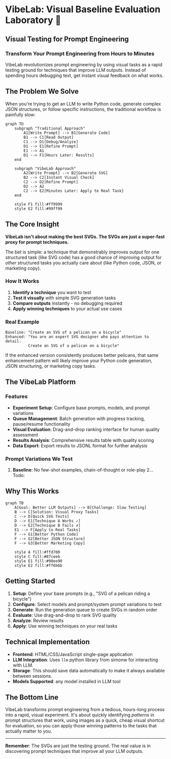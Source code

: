 # VibeLab: Visual Baseline Evaluation Laboratory 🧪

## Visual Testing for Prompt Engineering
### Transform Your Prompt Engineering from Hours to Minutes

VibeLab revolutionizes prompt engineering by using visual tasks as a rapid testing ground for techniques that improve LLM outputs. Instead of spending hours debugging text, get instant visual feedback on what works.

## The Problem We Solve

When you're trying to get an LLM to write Python code, generate complex JSON structures, or follow specific instructions, the traditional workflow is painfully slow:

```mermaid
graph TD
    subgraph "Traditional Approach"
        A1[Write Prompt] --> B1[Generate Code]
        B1 --> C1[Read Output]
        C1 --> D1[Debug/Analyze]
        D1 --> E1[Refine Prompt]
        E1 --> A1
        D1 --> F1[Hours Later: Results]
    end
    
    subgraph "VibeLab Approach"
        A2[Write Prompt] --> B2[Generate SVG]
        B2 --> C2[Instant Visual Check]
        C2 --> D2[Refine Prompt]
        D2 --> A2
        C2 --> E2[Minutes Later: Apply to Real Task]
    end
    
    style F1 fill:#ff9999
    style E2 fill:#99ff99
```

## The Core Insight

**VibeLab isn't about making the best SVGs. The SVGs are just a super-fast proxy for prompt techniques.**

The bet is simple: a technique that demonstrably improves output for one structured task (like SVG code) has a good chance of improving output for *other* structured tasks you actually care about (like Python code, JSON, or marketing copy).

### How It Works

1. **Identify a technique** you want to test
2. **Test it visually** with simple SVG generation tasks
3. **Compare outputs** instantly - no debugging required
4. **Apply winning techniques** to your actual use cases

### Real Example

```
Baseline: "Create an SVG of a pelican on a bicycle"
Enhanced: "You are an expert SVG designer who pays attention to detail. 
          Create an SVG of a pelican on a bicycle"
```

If the enhanced version consistently produces better pelicans, that same enhancement pattern will likely improve your Python code generation, JSON structuring, or marketing copy tasks.

## The VibeLab Platform

### Features

- **Experiment Setup**: Configure base prompts, models, and prompt variations
- **Queue Management**: Batch generation with progress tracking, pause/resume functionality
- **Visual Evaluation**: Drag-and-drop ranking interface for human quality assessment
- **Results Analysis**: Comprehensive results table with quality scoring
- **Data Export**: Export results to JSONL format for further analysis

### Prompt Variations We Test

1. **Baseline**: No few-shot examples, chain-of-thought or role-play
2... Todo: 

## Why This Works

```mermaid
graph TB
    A[Goal: Better LLM Outputs] --> B[Challenge: Slow Testing]
    B --> C[Solution: Visual Proxy Tasks]
    C --> D[Quick SVG Tests]
    D --> E1[Technique A Works ✓]
    D --> E2[Technique B Fails ✗]
    E1 --> F[Apply to Real Tasks]
    F --> G1[Better Python Code]
    F --> G2[Better JSON Structure]
    F --> G3[Better Marketing Copy]
    
    style A fill:#ffd700
    style C fill:#87ceeb
    style E1 fill:#90ee90
    style E2 fill:#ff6b6b
```

## Getting Started

1. **Setup**: Define your base prompts (e.g., "SVG of a pelican riding a bicycle")
2. **Configure**: Select models and prompt/system prompt variations to test
3. **Generate**: Run the generation queue to create SVGs in random order
4. **Evaluate**: Use drag-and-drop to rank SVG quality
5. **Analyze**: Review results
6. **Apply**: Use winning techniques on your real tasks

## Technical Implementation

- **Frontend**: HTML/CSS/JavaScript single-page application
- **LLM Integration**: Uses `llm` python library from simonw for interacting with LLM.
- **Storage**: This should save data automatically to make it always available between sessions.
- **Models Supported**: any model installed in LLM tool

## The Bottom Line

VibeLab transforms prompt engineering from a tedious, hours-long process into a rapid, visual experiment. It's about quickly identifying *patterns* in prompt structures that work, using images as a quick, cheap visual shortcut for evaluation, so you can apply those winning patterns to the tasks that actually matter to you.

---

**Remember**: The SVGs are just the testing ground. The real value is in discovering prompt techniques that improve all your LLM outputs.
